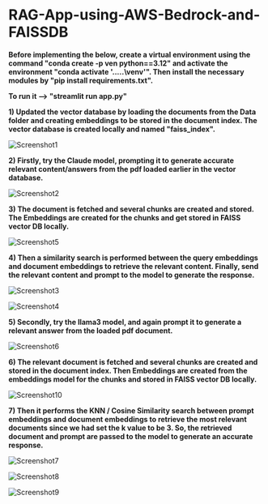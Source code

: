 # RAG-App-using-AWS-Bedrock-and-FAISSDB

**Before implementing the below, create a virtual environment using the command "conda create -p ven python==3.12" and activate the environment "conda activate '.....\venv'". Then install the necessary modules by "pip install requirements.txt".**

**To run it --> "streamlit run app.py"**

**1) Updated the vector database by loading the documents from the Data folder and creating embeddings to be stored in the document index. The vector database is created locally and named "faiss_index".**

![Screenshot1](https://github.com/user-attachments/assets/ad1e97bd-8ae4-4f4a-9320-bf65ea55a412)

**2) Firstly, try the Claude model, prompting it to generate accurate relevant content/answers from the pdf loaded earlier in the vector database.**

![Screenshot2](https://github.com/user-attachments/assets/e9a2e422-1abe-4ba7-85f5-015807f460ea)

**3) The document is fetched and several chunks are created and stored. The Embeddings are created for the chunks and get stored in FAISS vector DB locally.**

![Screenshot5](https://github.com/user-attachments/assets/6efaa54f-fa8f-4c86-915c-efb2d2e65903)

**4) Then a similarity search is performed between the query embeddings and document embeddings to retrieve the relevant content. Finally, send the relevant content and prompt to the model to generate the response.**

![Screenshot3](https://github.com/user-attachments/assets/92a5e3b0-0133-48dd-92bc-62255295abf9)

![Screenshot4](https://github.com/user-attachments/assets/b2853c96-795f-4217-aaf4-ac83b0f335d1)

**5) Secondly, try the llama3 model, and again prompt it to generate a relevant answer from the loaded pdf document.**

![Screenshot6](https://github.com/user-attachments/assets/acf9477f-2632-41fe-bb4c-159a1110b987)

**6) The relevant document is fetched and several chunks are created and stored in the document index. Then Embeddings are created from the embeddings model for the chunks and stored in FAISS vector DB locally.**

![Screenshot10](https://github.com/user-attachments/assets/7a121c0d-5ec8-470a-a7bd-af145854c12c)

**7) Then it performs the KNN / Cosine Similarity search between prompt embeddings and document embeddings to retrieve the most relevant documents since we had set the k value to be 3. So, the retrieved document and prompt are passed to the model to generate an accurate response.**

![Screenshot7](https://github.com/user-attachments/assets/bd5b30cb-b6e7-46ed-81b2-5924fc7e9135)

![Screenshot8](https://github.com/user-attachments/assets/ce7abb8c-6ed6-4ab7-a5b5-9610631bf61b)

![Screenshot9](https://github.com/user-attachments/assets/83a5fd10-db78-4c50-bb8e-0ac3243622a2)















